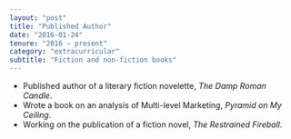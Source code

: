 ```yaml
---
layout: "post"
title: "Published Author"
date: "2016-01-24"
tenure: "2016 – present"
category: "extracurricular"
subtitle: "Fiction and non-fiction books"
---
```


- Published author of a literary fiction novelette, _The Damp Roman Candle_.
- Wrote a book on an analysis of Multi-level Marketing, _Pyramid on My Ceiling_.
- Working on the publication of a fiction novel, _The Restrained Fireball_.
